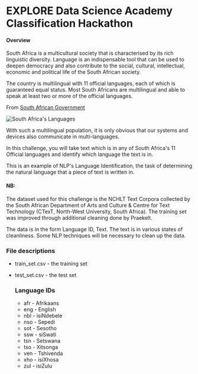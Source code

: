 # EXPLORE Data Science Academy Classification Hackathon

#### Overview

South Africa is a multicultural society that is characterised by its rich linguistic diversity. Language is an indispensable tool that can be used to deepen democracy and also contribute to the social, cultural, intellectual, economic and political life of the South African society.

The country is multilingual with 11 official languages, each of which is guaranteed equal status. Most South Africans are multilingual and able to speak at least two or more of the official languages.

From [South African Government](https://www.gov.za/about-sa/south-africas-people)

![South Africa's Languages](https://www.googleapis.com/download/storage/v1/b/kaggle-user-content/o/inbox%2F2205222%2F7f34544c1b1f61d1a5949bddacfd84a9%2FSouth_Africa_languages_2011.jpg?generation=1604393669339034&alt=media)

With such a multilingual population, it is only obvious that our systems and devices also communicate in multi-languages.

In this challenge, you will take text which is in any of South Africa's 11 Official languages and identify which language the text is in.

This is an example of NLP's Language Identification, the task of determining the natural language that a piece of text is written in.

#### NB:

The dataset used for this challenge is the NCHLT Text Corpora collected by the South African Department of Arts and Culture & Centre for Text Technology (CTexT, North-West University, South Africa). The training set was improved through additional cleaning done by Praekelt.

The data is in the form Language ID, Text. The text is in various states of cleanliness. Some NLP techniques will be necessary to clean up the data.

### File descriptions

- train_set.csv - the training set
- test_set.csv - the test set
  
  ### Language IDs
  
    - afr - Afrikaans
  - eng - English
  - nbl - isiNdebele
  - nso - Sepedi
  - sot - Sesotho
  - ssw - siSwati
  - tsn - Setswana
  - tso - Xitsonga
  - ven - Tshivenda
  - xho - isiXhosa
  - zul - isiZulu
